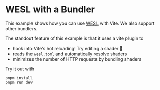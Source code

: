 # WESL with a Bundler

This example shows how you can use [WESL](https://wesl-lang.dev/) with Vite. We also support other bundlers.

The standout feature of this example is that it uses a vite plugin to
- hook into Vite's hot reloading! Try editing a shader 🚀
- reads the `wesl.toml` and automatically resolve shaders
- minimizes the number of HTTP requests by bundling shaders


Try it out with
```
pnpm install
pnpm run dev
```
